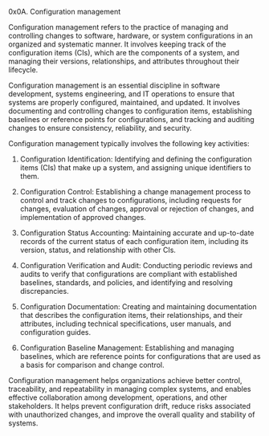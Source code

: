 0x0A. Configuration management

Configuration management refers to the practice of managing and controlling changes to software, hardware, or system configurations in an organized and systematic manner. It involves keeping track of the configuration items (CIs), which are the components of a system, and managing their versions, relationships, and attributes throughout their lifecycle.

Configuration management is an essential discipline in software development, systems engineering, and IT operations to ensure that systems are properly configured, maintained, and updated. It involves documenting and controlling changes to configuration items, establishing baselines or reference points for configurations, and tracking and auditing changes to ensure consistency, reliability, and security.

Configuration management typically involves the following key activities:

1. Configuration Identification: Identifying and defining the configuration items (CIs) that make up a system, and assigning unique identifiers to them.

2. Configuration Control: Establishing a change management process to control and track changes to configurations, including requests for changes, evaluation of changes, approval or rejection of changes, and implementation of approved changes.

3. Configuration Status Accounting: Maintaining accurate and up-to-date records of the current status of each configuration item, including its version, status, and relationship with other CIs.

4. Configuration Verification and Audit: Conducting periodic reviews and audits to verify that configurations are compliant with established baselines, standards, and policies, and identifying and resolving discrepancies.

5. Configuration Documentation: Creating and maintaining documentation that describes the configuration items, their relationships, and their attributes, including technical specifications, user manuals, and configuration guides.

6. Configuration Baseline Management: Establishing and managing baselines, which are reference points for configurations that are used as a basis for comparison and change control.

Configuration management helps organizations achieve better control, traceability, and repeatability in managing complex systems, and enables effective collaboration among development, operations, and other stakeholders. It helps prevent configuration drift, reduce risks associated with unauthorized changes, and improve the overall quality and stability of systems.
